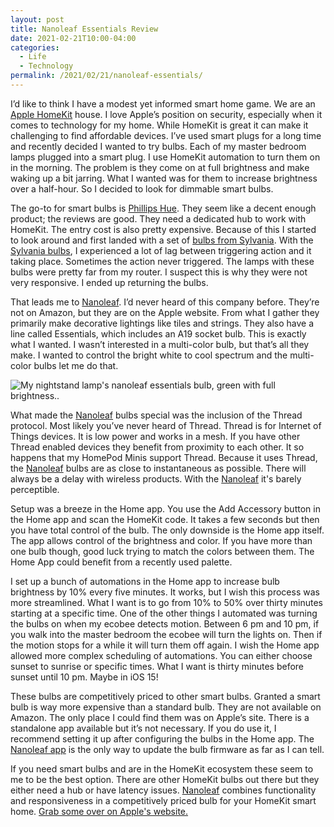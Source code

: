```yaml
---
layout: post
title: Nanoleaf Essentials Review
date: 2021-02-21T10:00-04:00
categories:
  - Life
  - Technology
permalink: /2021/02/21/nanoleaf-essentials/
---
```


I’d like to think I have a modest yet informed smart home game. We are an [Apple HomeKit](https://www.tomsguide.com/us/apple-homekit-faq,review-4195.html) house. I love Apple’s position on security, especially when it comes to technology for my home. While HomeKit is great it can make it challenging to find affordable devices. I’ve used smart plugs for a long time and recently decided I wanted to try bulbs. Each of my master bedroom lamps plugged into a smart plug. I use HomeKit automation to turn them on in the morning. The problem is they come on at full brightness and make waking up a bit jarring. What I wanted was for them to increase brightness over a half-hour. So I decided to look for dimmable smart bulbs.

<!-- excerpt -->

The go-to for smart bulbs is [Phillips Hue](https://www.philips-hue.com/en-us). They seem like a decent enough product; the reviews are good. They need a dedicated hub to work with HomeKit. The entry cost is also pretty expensive. Because of this I started to look around and first landed with a set of [bulbs from Sylvania](https://amzn.to/3umDO6L). With the [Sylvania bulbs](https://amzn.to/3umDO6L), I experienced a lot of lag between triggering action and it taking place. Sometimes the action never triggered. The lamps with these bulbs were pretty far from my router. I suspect this is why they were not very responsive. I ended up returning the bulbs.

That leads me to [Nanoleaf](https://nanoleaf.me). I’d never heard of this company before. They’re not on Amazon, but they are on the Apple website. From what I gather they primarily make decorative lightings like tiles and strings. They also have a line called Essentials, which includes an A19 socket bulb. This is exactly what I wanted. I wasn’t interested in a multi-color bulb, but that’s all they make. I wanted to control the bright white to cool spectrum and the multi-color bulbs let me do that.

<img src="{{site.url}}/assets/nanoleaf-essentials.jpg" srcset="{{site.url}}/assets/nanoleaf-essentials.jpg, {{site.url}}/assets/nanoleaf-essentials@2x.jpg 2x" alt="My nightstand lamp's nanoleaf essentials bulb, green with full brightness.." class="post-img" />

What made the [Nanoleaf](https://nanoleaf.me) bulbs special was the inclusion of the Thread protocol. Most likely you’ve never heard of Thread. Thread is for Internet of Things devices. It is low power and works in a mesh. If you have other Thread enabled devices they benefit from proximity to each other. It so happens that my HomePod Minis support Thread. Because it uses Thread, the [Nanoleaf](https://nanoleaf.me) bulbs are as close to instantaneous as possible. There will always be a delay with wireless products. With the [Nanoleaf](https://nanoleaf.me) it's barely perceptible.

Setup was a breeze in the Home app. You use the Add Accessory button in the Home app and scan the HomeKit code. It takes a few seconds but then you have total control of the bulb. The only downside is the Home app itself. The app allows control of the brightness and color. If you have more than one bulb though, good luck trying to match the colors between them. The Home App could benefit from a recently used palette.

I set up a bunch of automations in the Home app to increase bulb brightness by 10% every five minutes. It works, but I wish this process was more streamlined. What I want is to go from 10% to 50% over thirty minutes starting at a specific time. One of the other things I automated was turning the bulbs on when my ecobee detects motion. Between 6 pm and 10 pm, if you walk into the master bedroom the ecobee will turn the lights on. Then if the motion stops for a while it will turn them off again. I wish the Home app allowed more complex scheduling of automations. You can either choose sunset to sunrise or specific times. What I want is thirty minutes before sunset until 10 pm. Maybe in iOS 15!

These bulbs are competitively priced to other smart bulbs. Granted a smart bulb is way more expensive than a standard bulb. They are not available on Amazon. The only place I could find them was on Apple’s site. There is a standalone app available but it’s not necessary. If you do use it, I recommend setting it up after configuring the bulbs in the Home app. The [Nanoleaf app](https://apps.apple.com/us/app/nanoleaf-smarter-series/id1049333656) is the only way to update the bulb firmware as far as I can tell.

If you need smart bulbs and are in the HomeKit ecosystem these seem to me to be the best option. There are other HomeKit bulbs out there but they either need a hub or have latency issues. [Nanoleaf](https://nanoleaf.me) combines functionality and responsiveness in a competitively priced bulb for your HomeKit smart home. [Grab some over on Apple's website.](https://www.apple.com/shop/product/HPE62ZM/A/nanoleaf-essentials-a19-bulb)

